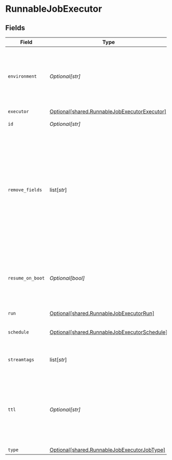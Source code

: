 # RunnableJobExecutor


## Fields

| Field                                                                                                                                                                                             | Type                                                                                                                                                                                              | Required                                                                                                                                                                                          | Description                                                                                                                                                                                       |
| ------------------------------------------------------------------------------------------------------------------------------------------------------------------------------------------------- | ------------------------------------------------------------------------------------------------------------------------------------------------------------------------------------------------- | ------------------------------------------------------------------------------------------------------------------------------------------------------------------------------------------------- | ------------------------------------------------------------------------------------------------------------------------------------------------------------------------------------------------- |
| `environment`                                                                                                                                                                                     | *Optional[str]*                                                                                                                                                                                   | :heavy_minus_sign:                                                                                                                                                                                | Optionally, enable this config only on a specified Git branch. If empty, will be enabled everywhere.                                                                                              |
| `executor`                                                                                                                                                                                        | [Optional[shared.RunnableJobExecutorExecutor]](undefined/models/shared/runnablejobexecutorexecutor.md)                                                                                            | :heavy_check_mark:                                                                                                                                                                                | N/A                                                                                                                                                                                               |
| `id`                                                                                                                                                                                              | *Optional[str]*                                                                                                                                                                                   | :heavy_minus_sign:                                                                                                                                                                                | Unique ID for this Job.                                                                                                                                                                           |
| `remove_fields`                                                                                                                                                                                   | list[*str*]                                                                                                                                                                                       | :heavy_minus_sign:                                                                                                                                                                                | List of fields to remove from Discover results. Wildcards (e.g.: aws*) are allowed. This is useful when discovery returns sensitive fields that should not be exposed in the Jobs user interface. |
| `resume_on_boot`                                                                                                                                                                                  | *Optional[bool]*                                                                                                                                                                                  | :heavy_minus_sign:                                                                                                                                                                                | Resumes the ad hoc job if a failure condition causes Stream to restart during job execution.                                                                                                      |
| `run`                                                                                                                                                                                             | [Optional[shared.RunnableJobExecutorRun]](undefined/models/shared/runnablejobexecutorrun.md)                                                                                                      | :heavy_check_mark:                                                                                                                                                                                | N/A                                                                                                                                                                                               |
| `schedule`                                                                                                                                                                                        | [Optional[shared.RunnableJobExecutorSchedule]](undefined/models/shared/runnablejobexecutorschedule.md)                                                                                            | :heavy_minus_sign:                                                                                                                                                                                | Configuration for a scheduled job.                                                                                                                                                                |
| `streamtags`                                                                                                                                                                                      | list[*str*]                                                                                                                                                                                       | :heavy_minus_sign:                                                                                                                                                                                | Add tags for filtering and grouping in @{product}.                                                                                                                                                |
| `ttl`                                                                                                                                                                                             | *Optional[str]*                                                                                                                                                                                   | :heavy_minus_sign:                                                                                                                                                                                | Time to keep the job's artifacts on disk after job completion. This also affects how long a job is listed in the Job Inspector.                                                                   |
| `type`                                                                                                                                                                                            | [Optional[shared.RunnableJobExecutorJobType]](undefined/models/shared/runnablejobexecutorjobtype.md)                                                                                              | :heavy_minus_sign:                                                                                                                                                                                | Job type.                                                                                                                                                                                         |